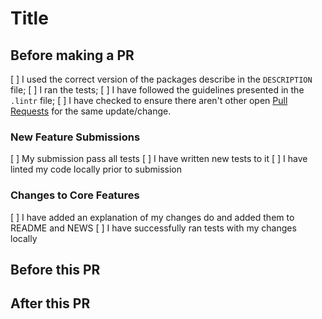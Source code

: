 <!-- Please follow the general troubleshooting steps first -->

# Title

<!-- Describe here what this PR is about, changing its title to better suit the
description -->

## Before making a PR

[ ] I used the correct version of the packages describe in the `DESCRIPTION` file;
[ ] I ran the tests;
[ ] I have followed the guidelines presented in the `.lintr` file;
[ ] I have checked to ensure there aren't other open [Pull Requests](../../pulls) for the same update/change.

### New Feature Submissions

[ ] My submission pass all tests
[ ] I have written new tests to it
[ ] I have linted my code locally prior to submission

### Changes to Core Features

[ ] I have added an explanation of my changes do and added them to README and NEWS
[ ] I have successfully ran tests with my changes locally

## Before this PR

## After this PR
